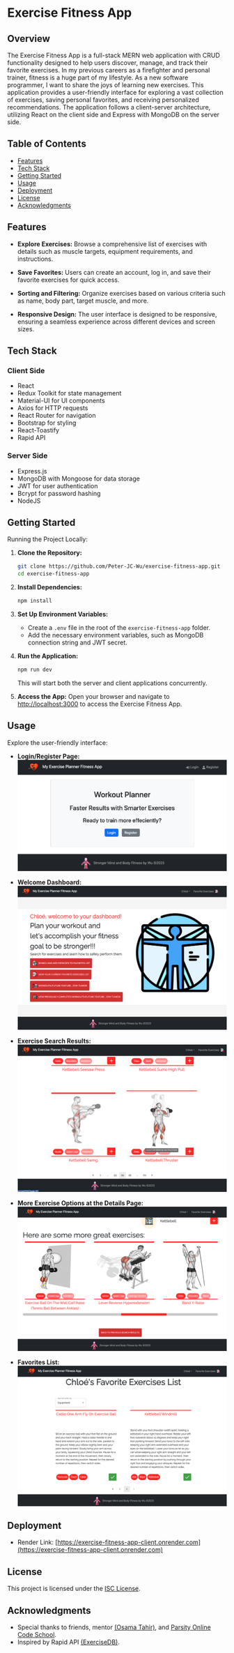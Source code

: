 # Exercise Fitness App

## Overview

The Exercise Fitness App is a full-stack MERN web application with CRUD functionality designed to help users discover, manage, and track their favorite exercises. In my previous careers as a firefighter and personal trainer, fitness is a huge part of my lifestyle. As a new software programmer, I want to share the joys of learning new exercises. This application provides a user-friendly interface for exploring a vast collection of exercises, saving personal favorites, and receiving personalized recommendations. The application follows a client-server architecture, utilizing React on the client side and Express with MongoDB on the server side.

## Table of Contents

- [Features](#features)
- [Tech Stack](#tech-stack)
- [Getting Started](#getting-started)
- [Usage](#usage)
- [Deployment](#deployment)
- [License](#license)
- [Acknowledgments](#acknowledgments)

## Features

- **Explore Exercises:** Browse a comprehensive list of exercises with details such as muscle targets, equipment requirements, and instructions.

- **Save Favorites:** Users can create an account, log in, and save their favorite exercises for quick access.

- **Sorting and Filtering:** Organize exercises based on various criteria such as name, body part, target muscle, and more.

- **Responsive Design:** The user interface is designed to be responsive, ensuring a seamless experience across different devices and screen sizes.

## Tech Stack

### Client Side

- React
- Redux Toolkit for state management
- Material-UI for UI components
- Axios for HTTP requests
- React Router for navigation
- Bootstrap for styling
- React-Toastify
- Rapid API

### Server Side

- Express.js
- MongoDB with Mongoose for data storage
- JWT for user authentication
- Bcrypt for password hashing
- NodeJS

## Getting Started

Running the Project Locally:

1. **Clone the Repository:**

   ```bash
   git clone https://github.com/Peter-JC-Wu/exercise-fitness-app.git
   cd exercise-fitness-app
   ```

2. **Install Dependencies:**

   ```bash
   npm install
   ```

3. **Set Up Environment Variables:**

   - Create a `.env` file in the root of the `exercise-fitness-app` folder.
   - Add the necessary environment variables, such as MongoDB connection string and JWT secret.

4. **Run the Application:**

   ```bash
   npm run dev
   ```

   This will start both the server and client applications concurrently.

5. **Access the App:**
   Open your browser and navigate to [http://localhost:3000](http://localhost:3000) to access the Exercise Fitness App.

## Usage

Explore the user-friendly interface:

- **Login/Register Page:**
  ![LoginRegisterPage](client/src/assets/images/Exercise-loginRegisterPage.png)

- **Welcome Dashboard:**
  ![WelcomeDashboard](client/src/assets/images/Screenshot-welcomeDashboardPage.png)

- **Exercise Search Results:**
  ![ExerciseSearchResults](client/src/assets/images/Screenshot-ExerciseResultsPage.png)

- **More Exercise Options at the Details Page:**
  ![moreOptionsDetails](client/src/assets/images/Screenshot-otherOptionsPage.png)

- **Favorites List:**
  ![FavoritesList](client/src/assets/images/Screenshot-favoriteListPage.png)

## Deployment

- Render Link: [https://exercise-fitness-app-client.onrender.com](https://exercise-fitness-app-client.onrender.com)

## License

This project is licensed under the [ISC License](LICENSE).

## Acknowledgments

- Special thanks to friends, mentor [(Osama Tahir)](https://github.com/osamaahmed17), and [Parsity Online Code School](https://parsity.io/).
- Inspired by Rapid API [(ExerciseDB)](https://rapidapi.com/justin-WFnsXH_t6/api/exercisedb).
